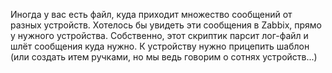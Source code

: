 Иногда у вас есть файл, куда приходит множество сообщений от разных устройств.
Хотелось бы увидеть эти сообщения в Zabbix, прямо у нужного устройства.
Собственно, этот скриптик парсит лог-файл и шлёт сообщения куда нужно.
К устройству нужно прицепить шаблон (или создать итем ручками, но мы ведь говорим о сотнях устройств...)
